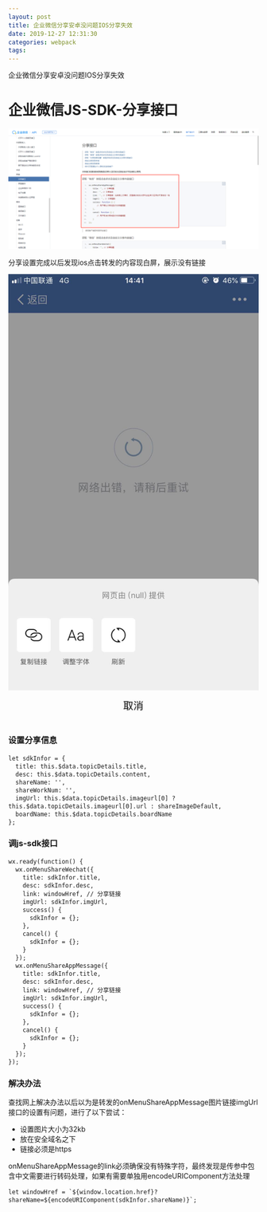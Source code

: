 ```yaml
---
layout: post
title: 企业微信分享安卓没问题IOS分享失效
date: 2019-12-27 12:31:30
categories: webpack
tags:
---
```

企业微信分享安卓没问题IOS分享失效

# 企业微信JS-SDK-分享接口
<center><img src="/assets/img/企业微信分享截图.png" alt=""></center>

分享设置完成以后发现ios点击转发的内容现白屏，展示没有链接
<center><img src="/assets/img/qywxshare-error.jpg" alt=""></center>

<!-- more -->
### 设置分享信息
```
let sdkInfor = {
  title: this.$data.topicDetails.title,
  desc: this.$data.topicDetails.content,
  shareName: '',
  shareWorkNum: '',
  imgUrl: this.$data.topicDetails.imageurl[0] ? this.$data.topicDetails.imageurl[0].url : shareImageDefault,
  boardName: this.$data.topicDetails.boardName
};

```
### 调js-sdk接口

```
wx.ready(function() {
  wx.onMenuShareWechat({
    title: sdkInfor.title,
    desc: sdkInfor.desc,
    link: windowHref, // 分享链接
    imgUrl: sdkInfor.imgUrl,
    success() {
      sdkInfor = {};
    },
    cancel() {
      sdkInfor = {};
    }
  });
  wx.onMenuShareAppMessage({
    title: sdkInfor.title,
    desc: sdkInfor.desc,
    link: windowHref, // 分享链接
    imgUrl: sdkInfor.imgUrl,
    success() {
      sdkInfor = {};
    },
    cancel() {
      sdkInfor = {};
    }
  });
});
```

### 解决办法

查找网上解决办法以后以为是转发的onMenuShareAppMessage图片链接imgUrl接口的设置有问题，进行了以下尝试：

- 设置图片大小为32kb
- 放在安全域名之下
- 链接必须是https

onMenuShareAppMessage的link必须确保没有特殊字符，最终发现是传参中包含中文需要进行转码处理，如果有需要单独用encodeURIComponent方法处理

```
let windowHref = `${window.location.href}?shareName=${encodeURIComponent(sdkInfor.shareName)}`;
```